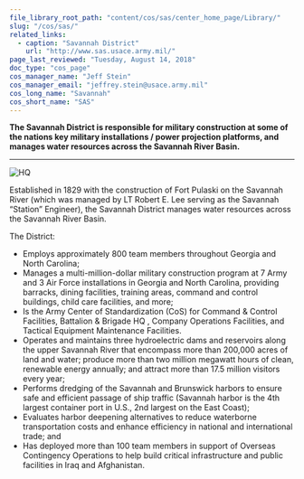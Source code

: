 ```yaml
---
file_library_root_path: "content/cos/sas/center_home_page/Library/"
slug: "/cos/sas/"
related_links:
  - caption: "Savannah District"
    url: "http://www.sas.usace.army.mil/"
page_last_reviewed: "Tuesday, August 14, 2018"
doc_type: "cos_page"
cos_manager_name: "Jeff Stein"
cos_manager_email: "jeffrey.stein@usace.army.mil"
cos_long_name: "Savannah"
cos_short_name: "SAS"
---
```


**The Savannah District is responsible for military construction at some of the nations key military installations / power projection platforms, and manages water resources across the Savannah River Basin.**

---

![HQ](/admin/images/uploads/SAS-COS.jpg)

Established in 1829 with the construction of Fort Pulaski on the Savannah River (which was managed by LT Robert E. Lee serving as the Savannah “Station” Engineer), the Savannah District manages water resources across the Savannah River Basin.

The District:

- Employs approximately 800 team members throughout Georgia and North Carolina;
- Manages a multi-million-dollar military construction program at 7 Army and 3 Air Force installations in Georgia and North Carolina, providing barracks, dining facilities, training areas, command and control buildings, child care facilities, and more;
- Is the Army Center of Standardization (CoS) for Command & Control Facilities, Battalion & Brigade HQ , Company Operations Facilities, and Tactical Equipment Maintenance Facilities.
- Operates and maintains three hydroelectric dams and reservoirs along the upper Savannah River that encompass more than 200,000 acres of land and water; produce more than two million megawatt hours of clean, renewable energy annually; and attract more than 17.5 million visitors every year;
- Performs dredging of the Savannah and Brunswick harbors to ensure safe and efficient passage of ship traffic (Savannah harbor is the 4th largest container port in U.S., 2nd largest on the East Coast);
- Evaluates harbor deepening alternatives to reduce waterborne transportation costs and enhance efficiency in national and international trade; and
- Has deployed more than 100 team members in support of Overseas Contingency Operations to help build critical infrastructure and public facilities in Iraq and Afghanistan.
